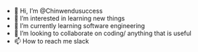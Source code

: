 - 👋 Hi, I’m @Chinwendusuccess
- 👀 I’m interested in learning new things
- 🌱 I’m currently learning software engineering 
- 💞️ I’m looking to collaborate on coding/ anything that is useful
- 📫 How to reach me slack

<!---
Chinwendusuccess/Chinwendusuccess is a ✨ special ✨ repository because its `README.md` (this file) appears on your GitHub profile.
You can click the Preview link to take a look at your changes.
--->

